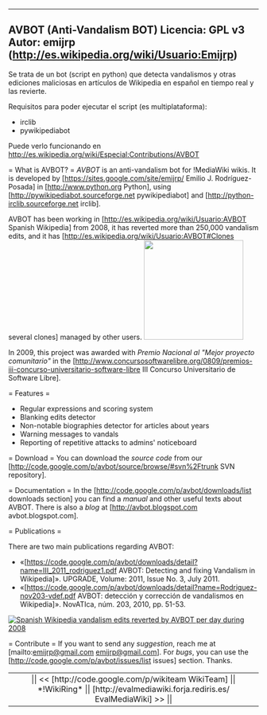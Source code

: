 ------------------------------------------
 AVBOT (Anti-Vandalism BOT)
 Licencia: GPL v3
 Autor: emijrp (http://es.wikipedia.org/wiki/Usuario:Emijrp)
------------------------------------------

Se trata de un bot (script en python) que detecta vandalismos y otras ediciones maliciosas en artículos de Wikipedia en español en tiempo real y las revierte.

Requisitos para poder ejecutar el script (es multiplataforma):
* irclib
* pywikipediabot

Puede verlo funcionando en http://es.wikipedia.org/wiki/Especial:Contributions/AVBOT

= What is AVBOT? =
*AVBOT* is an anti-vandalism bot for !MediaWiki wikis. It is developed by [https://sites.google.com/site/emijrp/ Emilio J. Rodríguez-Posada] in [http://www.python.org Python], using [http://pywikipediabot.sourceforge.net pywikipediabot] and [http://python-irclib.sourceforge.net irclib].

AVBOT has been working in [http://es.wikipedia.org/wiki/Usuario:AVBOT Spanish Wikipedia] from 2008, it has reverted more than 250,000 vandalism edits, and it has [http://es.wikipedia.org/wiki/Usuario:AVBOT#Clones several clones] managed by other users.
<img src="http://upload.wikimedia.org/wikipedia/commons/thumb/5/59/Avbot_codigo.png/200px-Avbot_codigo.png" width=200px align=right/>

In 2009, this project was awarded with *Premio Nacional al "Mejor proyecto comunitario"* in the [http://www.concursosoftwarelibre.org/0809/premios-iii-concurso-universitario-software-libre III Concurso Universitario de Software Libre].

= Features =

  * Regular expressions and scoring system
  * Blanking edits detector
  * Non-notable biographies detector for articles about years
  * Warning messages to vandals
  * Reporting of repetitive attacks to admins' noticeboard

= Download =
You can download the *source code* from our [http://code.google.com/p/avbot/source/browse/#svn%2Ftrunk SVN repository].

= Documentation =
In the [http://code.google.com/p/avbot/downloads/list downloads section] you can find a *manual* and other useful texts about AVBOT. There is also a *blog* at [http://avbot.blogspot.com avbot.blogspot.com].

= Publications =

There are two main publications regarding AVBOT:

  * «[https://code.google.com/p/avbot/downloads/detail?name=III_2011_rodriguez1.pdf AVBOT: Detecting and fixing Vandalism in Wikipedia]». UPGRADE, Volume: 2011, Issue No. 3, July 2011.
  * «[https://code.google.com/p/avbot/downloads/detail?name=Rodriguez-nov203-vdef.pdf AVBOT: detección y corrección de vandalismos en Wikipedia]». NovATIca, núm. 203, 2010, pp. 51-53.

<a href="http://commons.wikimedia.org/wiki/File:Avbot_hasta_nov.svg"><img src="http://upload.wikimedia.org/wikipedia/commons/thumb/1/1e/Avbot_hasta_nov.svg/700px-Avbot_hasta_nov.svg.png" alt="Spanish Wikipedia vandalism edits reverted by AVBOT per day during 2008" title="Spanish Wikipedia vandalism edits reverted by AVBOT per day during 2008"/></a>

= Contribute =
If you want to send any *suggestion*, reach me at [mailto:emijrp@gmail.com emijrp@gmail.com]. For *bugs*, you can use the [http://code.google.com/p/avbot/issues/list issues] section. Thanks.

<table width=99%>
<tr><td align=center>
|| << [http://code.google.com/p/wikiteam WikiTeam] || *!WikiRing* || [http://evalmediawiki.forja.rediris.es/ EvalMediaWiki] >> ||
</td></tr></table>
